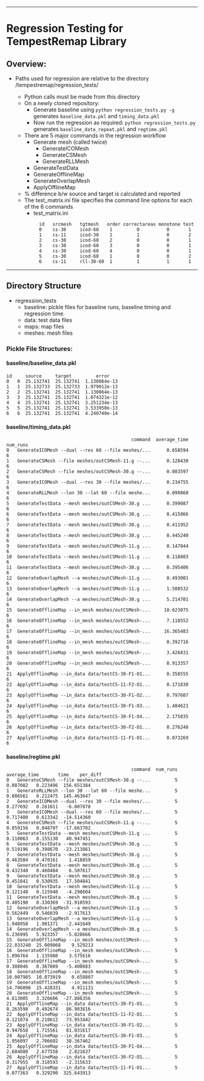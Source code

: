 ***
# Regression Testing for TempestRemap Library
## Overview:
- Paths used for regression are relative to the directory <yourpath>/tempestremap/regression_tests/
    - Python calls must be made from this directory
    - On a newly cloned repository:
        - Generate baseline using ```python regression_tests.py -g```  generates ```baseline_data.pkl``` and ```timing_data.pkl```
        - Now run the regression as required: ```python regression_tests.py ``` generates ```baseline_data_repeat.pkl``` and ```regtime.pkl```
    - There are 5 major commands in the regression workflow
      - Generate mesh (called twice)
        - GenerateICOMesh
        - GenerateCSMesh
        - GenerateRLLMesh
      - GenerateTestData
      - GenerateOfflineMap
      - GenerateOverlapMesh
      - ApplyOfflineMap
    - % difference b/w source and target is calculated and reported
    - The test_matrix.ini file  specifies the command line options for each of the 6 commands
      - test_matrix.ini
```
            id   srcmesh   tgtmesh   order correctareas monotone test
            0    cs-30     icod-60    1         0          0       1
            1    cs-11     icod-30    1         1          0       2
            2    cs-30     icod-60    2         0          0       1
            3    cs-30     icod-60    3         0          0       1
            4    cs-30     icod-60    4         0          0       1
            5    cs-30     icod-60    1         0          0       2
            6    cs-11     rll-30-60  1         1          1       1
``` 

*** 
## Directory Structure
- regression_tests
    - baseline: pickle files for baseline runs, baseline timing and regression time.
    - data: test data files
    - maps: map files
    - meshes: mesh files

### Pickle File Structures:
#### baseline/baseline_data.pkl
```
id     source     target         error
0   0  25.132741  25.132741  1.130864e-13
1   1  25.132733  25.132733  1.979012e-13
2   2  25.132741  25.132741  1.130864e-13
3   3  25.132741  25.132741  1.074321e-12
4   4  25.132741  25.132741  3.251234e-13
5   5  25.132741  25.132741  3.533950e-13
6   6  25.132741  25.132741  4.240740e-14
```

#### baseline/timing_data.pkl
```
                                              command  average_time  num_runs
0   GenerateICOMesh --dual --res 60 --file meshes/...      0.658594         6
1   GenerateCSMesh --file meshes/outCSMesh-11.g --...      0.128430         6
2   GenerateCSMesh --file meshes/outCSMesh-30.g --...      0.083597         6
3   GenerateICOMesh --dual --res 30 --file meshes/...      0.234755         6
4   GenerateRLLMesh --lon 30 --lat 60 --file meshe...      0.099860         6
5   GenerateTestData --mesh meshes/outCSMesh-30.g ...      0.399087         6
6   GenerateTestData --mesh meshes/outCSMesh-30.g ...      0.415866         6
7   GenerateTestData --mesh meshes/outCSMesh-30.g ...      0.411952         6
8   GenerateTestData --mesh meshes/outCSMesh-30.g ...      0.445240         6
9   GenerateTestData --mesh meshes/outCSMesh-11.g ...      0.147044         6
10  GenerateTestData --mesh meshes/outCSMesh-11.g ...      0.118803         6
11  GenerateTestData --mesh meshes/outCSMesh-30.g ...      0.395406         6
12  GenerateOverlapMesh --a meshes/outCSMesh-11.g ...      0.493001         6
13  GenerateOverlapMesh --a meshes/outCSMesh-11.g ...      1.508532         6
14  GenerateOverlapMesh --a meshes/outCSMesh-30.g ...      5.214701         6
15  GenerateOfflineMap --in_mesh meshes/outCSMesh-...     10.623075         6
16  GenerateOfflineMap --in_mesh meshes/outCSMesh-...      7.118552         6
17  GenerateOfflineMap --in_mesh meshes/outCSMesh-...     16.365483         6
18  GenerateOfflineMap --in_mesh meshes/outCSMesh-...      0.392716         6
19  GenerateOfflineMap --in_mesh meshes/outCSMesh-...      3.426831         6
20  GenerateOfflineMap --in_mesh meshes/outCSMesh-...      0.913357         6
21  ApplyOfflineMap --in_data data/testCS-30-F1-O1...      0.358555         6
22  ApplyOfflineMap --in_data data/testCS-11-F2-O1...      0.171830         6
23  ApplyOfflineMap --in_data data/testCS-30-F1-O2...      0.797607         6
24  ApplyOfflineMap --in_data data/testCS-30-F1-O3...      1.484621         6
25  ApplyOfflineMap --in_data data/testCS-30-F1-O4...      2.175035         6
26  ApplyOfflineMap --in_data data/testCS-30-F2-O1...      0.276248         6
27  ApplyOfflineMap --in_data data/testCS-11-F1-O1...      0.073269         6
```

#### baseline/regtime.pkl
```
                                              command  num_runs  average_time       time    per_diff
0   GenerateCSMesh --file meshes/outCSMesh-30.g --...         5      0.087082   0.223496  156.651384
1   GenerateRLLMesh --lon 30 --lat 60 --file meshe...         5      0.086561   0.212475  145.463647
2   GenerateICOMesh --dual --res 30 --file meshes/...         5      0.277692   0.261011   -6.007078
3   GenerateICOMesh --dual --res 60 --file meshes/...         5      0.717480   0.613342  -14.514360
4   GenerateCSMesh --file meshes/outCSMesh-11.g --...         5      0.059156   0.048707  -17.663702
5   GenerateTestData --mesh meshes/outCSMesh-11.g ...         5      0.110063   0.155130   40.947451
6   GenerateTestData --mesh meshes/outCSMesh-30.g ...         5      0.519196   0.398670  -23.213861
7   GenerateTestData --mesh meshes/outCSMesh-30.g ...         5      0.463584   0.470161    1.418859
8   GenerateTestData --mesh meshes/outCSMesh-30.g ...         5      0.432348   0.460484    6.507617
9   GenerateTestData --mesh meshes/outCSMesh-30.g ...         5      0.451841   0.530935   17.504841
10  GenerateTestData --mesh meshes/outCSMesh-11.g ...         5      0.121148   0.115940   -4.298604
11  GenerateTestData --mesh meshes/outCSMesh-30.g ...         5      0.485198   0.330369  -31.910593
12  GenerateOverlapMesh --a meshes/outCSMesh-11.g ...         5      0.562449   0.546039   -2.917613
13  GenerateOverlapMesh --a meshes/outCSMesh-11.g ...         5      1.948958   1.901371   -2.441649
14  GenerateOverlapMesh --a meshes/outCSMesh-30.g ...         5      6.236995   5.923357   -5.028666
15  GenerateOfflineMap --in_mesh meshes/outCSMesh-...         5     22.833240  25.009068    9.529213
16  GenerateOfflineMap --in_mesh meshes/outCSMesh-...         5      1.096764   1.135980    3.575616
17  GenerateOfflineMap --in_mesh meshes/outCSMesh-...         5      0.388046   0.367089   -5.400683
18  GenerateOfflineMap --in_mesh meshes/outCSMesh-...         5     10.007985  10.073919    0.658807
19  GenerateOfflineMap --in_mesh meshes/outCSMesh-...         5     14.706096  15.428331    4.911131
20  GenerateOfflineMap --in_mesh meshes/outCSMesh-...         5      4.613005   3.326606  -27.886356
21  ApplyOfflineMap --in_data data/testCS-30-F1-O1...         5      0.263598   0.492674   86.903816
22  ApplyOfflineMap --in_data data/testCS-11-F2-O1...         5      0.121074   0.210612   73.953442
23  ApplyOfflineMap --in_data data/testCS-30-F1-O2...         5      0.947658   1.715561   81.031617
24  ApplyOfflineMap --in_data data/testCS-30-F1-O3...         5      1.956097   2.706602   38.367462
25  ApplyOfflineMap --in_data data/testCS-30-F1-O4...         5      2.604080   2.677558    2.821637
26  ApplyOfflineMap --in_data data/testCS-30-F2-O1...         5      0.317955   0.310593   -2.315633
27  ApplyOfflineMap --in_data data/testCS-11-F1-O1...         5      0.077363   0.329290  325.643913
```